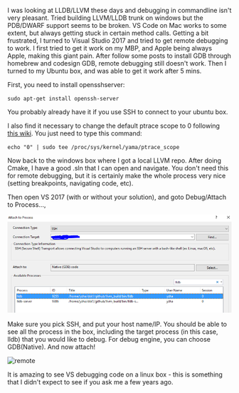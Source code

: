 
I was looking at LLDB/LLVM these days and debugging in commandline isn't very pleasant. Tried building LLVM/LLDB trunk on windows but the PDB/DWARF support seems to be broken. VS Code on Mac works to some extent, but always getting stuck in certain method calls. Getting a bit frustrated, I turned to Visual Studio 2017 and tried to get remote debugging to work. I first tried to get it work on my MBP, and Apple being always Apple, making this giant pain. After follow some posts to install GDB through homebrew and codesign GDB, remote debugging still doesn't work. Then I turned to my Ubuntu box, and was able to get it work after 5 mins. 

First, you need to install opensshserver:

```
sudo apt-get install openssh-server
```

You probably already have it if you use SSH to connect to your ubuntu box. 

I also find it necessary to change the default ptrace scope to 0 following [this wiki](https://github.com/Microsoft/MIEngine/wiki/Troubleshoot-attaching-to-processes-using-GDB). You just need to type this command:

```
echo "0" | sudo tee /proc/sys/kernel/yama/ptrace_scope
```

Now back to the windows box where I got a local LLVM repo. After doing Cmake, I have a good .sln that I can open and navigate. You don't need this for remote debugging, but it is certainly make the whole process very nice (setting breakpoints, navigating code, etc).

Then open VS 2017 (with or without your solution), and goto Debug/Attach to Process...,

![remote](/assets/img/remote-dbg-2.png)

Make sure you pick SSH, and put your host name/IP. You should be able to see all the process in the box, including the target process (in this case, lldb) that you would like to debug. For debug engine, you can choose GDB(Native). And now attach!

![remote](/assets/img/remote-dbg-1.png)

It is amazing to see VS debugging code on a linux box - this is something that I didn't expect to see if you ask me a few years ago.

